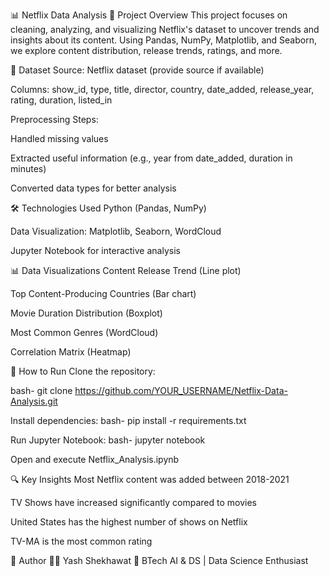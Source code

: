 📊 Netflix Data Analysis
📌 Project Overview
This project focuses on cleaning, analyzing, and visualizing Netflix's dataset to uncover trends and insights about its content. Using Pandas, NumPy, Matplotlib, and Seaborn, we explore content distribution, release trends, ratings, and more.

📂 Dataset
Source: Netflix dataset (provide source if available)

Columns: show_id, type, title, director, country, date_added, release_year, rating, duration, listed_in

Preprocessing Steps:

Handled missing values

Extracted useful information (e.g., year from date_added, duration in minutes)

Converted data types for better analysis

🛠️ Technologies Used
Python (Pandas, NumPy)

Data Visualization: Matplotlib, Seaborn, WordCloud

Jupyter Notebook for interactive analysis

📊 Data Visualizations
Content Release Trend (Line plot)

Top Content-Producing Countries (Bar chart)

Movie Duration Distribution (Boxplot)

Most Common Genres (WordCloud)

Correlation Matrix (Heatmap)

🚀 How to Run
Clone the repository:

bash-
git clone https://github.com/YOUR_USERNAME/Netflix-Data-Analysis.git

Install dependencies:
bash-
pip install -r requirements.txt

Run Jupyter Notebook:
bash-
jupyter notebook


Open and execute Netflix_Analysis.ipynb

🔍 Key Insights
Most Netflix content was added between 2018-2021

TV Shows have increased significantly compared to movies

United States has the highest number of shows on Netflix

TV-MA is the most common rating

📌 Author
👨‍💻 Yash Shekhawat
🚀 BTech AI & DS | Data Science Enthusiast
